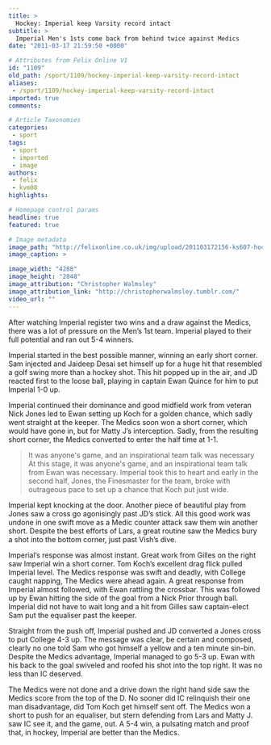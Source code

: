 ```yaml
---
title: >
  Hockey: Imperial keep Varsity record intact
subtitle: >
  Imperial Men's 1sts come back from behind twice against Medics
date: "2011-03-17 21:59:50 +0000"

# Attributes from Felix Online V1
id: "1109"
old_path: /sport/1109/hockey-imperial-keep-varsity-record-intact
aliases:
 - /sport/1109/hockey-imperial-keep-varsity-record-intact
imported: true
comments:

# Article Taxonomies
categories:
 - sport
tags:
 - sport
 - imported
 - image
authors:
 - felix
 - kvm08
highlights:

# Homepage control params
headline: true
featured: true

# Image metadata
image_path: "http://felixonline.co.uk/img/upload/201103172156-ks607-hockeyva.jpg"
image_caption: >

image_width: "4288"
image_height: "2848"
image_attribution: "Christopher Walmsley"
image_attribution_link: "http://christopherwalmsley.tumblr.com/"
video_url: ""
---
```


After watching Imperial register two wins and a draw against the Medics, there was a lot of pressure on the Men’s 1st team. Imperial played to their full potential and ran out 5-4 winners.

Imperial started in the best possible manner, winning an early short corner. Sam injected and Jaideep Desai set himself up for a huge hit that resembled a golf swing more than a hockey shot. This hit popped up in the air, and JD reacted first to the loose ball, playing in captain Ewan Quince for him to put Imperial 1-0 up.

Imperial continued their dominance and good midfield work from veteran Nick Jones led to Ewan setting up Koch for a golden chance, which sadly went straight at the keeper. The Medics soon won a short corner, which would have gone in, but for Matty J’s interception. Sadly, from the resulting short corner, the Medics converted to enter the half time at 1-1.
> It was anyone's game, and an inspirational team talk was necessary
At this stage, it was anyone's game, and an inspirational team talk from Ewan was necessary. Imperial took this to heart and early in the second half, Jones, the Finesmaster for the team, broke with outrageous pace to set up a chance that Koch put just wide.

Imperial kept knocking at the door. Another piece of beautiful play from Jones saw a cross go agonisingly past JD’s stick. All this good work was undone in one swift move as a Medic counter attack saw them win another short. Despite the best efforts of Lars, a great routine saw the Medics bury a shot into the bottom corner, just past Vish’s dive.

Imperial’s response was almost instant. Great work from Gilles on the right saw Imperial win a short corner. Tom Koch’s excellent drag flick pulled Imperial level. The Medics response was swift and deadly, with College caught napping, The Medics were ahead again. A great response from Imperial almost followed, with Ewan rattling the crossbar. This was followed up by Ewan hitting the side of the goal from a Nick Prior through ball. Imperial did not have to wait long and a hit from Gilles saw captain-elect Sam put the equaliser past the keeper.

Straight from the push off, Imperial pushed and JD converted a Jones cross to put College 4-3 up. The message was clear, be certain and composed, clearly no one told Sam who got himself a yellow and a ten minute sin-bin. Despite the Medics advantage, Imperial managed to go 5-3 up. Ewan with his back to the goal swiveled and roofed his shot into the top right. It was no less than IC deserved.

The Medics were not done and a drive down the right hand side saw the Medics score from the top of the D. No sooner did IC relinquish their one man disadvantage, did Tom Koch get himself sent off. The Medics won a short to push for an equaliser, but stern defending from Lars and Matty J. saw IC see it, and the game, out. A 5-4 win, a pulsating match and proof that, in hockey, Imperial are better than the Medics.
